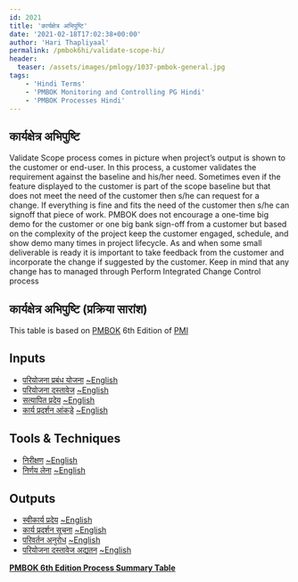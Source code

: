 ```yaml
---
id: 2021   
title: 'कार्यक्षेत्र अभिपुष्टि'
date: '2021-02-18T17:02:38+00:00'
author: 'Hari Thapliyaal'
permalink: /pmbok6hi/validate-scope-hi/
header:
  teaser: /assets/images/pmlogy/1037-pmbok-general.jpg
tags:
    - 'Hindi Terms'
    - 'PMBOK Monitoring and Controlling PG Hindi'
    - 'PMBOK Processes Hindi'
---
```


## कार्यक्षेत्र अभिपुष्टि

Validate Scope process comes in picture when project’s output is shown to the customer or end-user. In this process, a customer validates the requirement against the baseline and his/her need. Sometimes even if the feature displayed to the customer is part of the scope baseline but that does not meet the need of the customer then s/he can request for a change. If everything is fine and fits the need of the customer then s/he can signoff that piece of work. PMBOK does not encourage a one-time big demo for the customer or one big bank sign-off from a customer but based on the complexity of the project keep the customer engaged, schedule, and show demo many times in project lifecycle. As and when some small deliverable is ready it is important to take feedback from the customer and incorporate the change if suggested by the customer. Keep in mind that any change has to managed through Perform Integrated Change Control process

## कार्यक्षेत्र अभिपुष्टि (प्रक्रिया सारांश)

This table is based on [PMBOK](https://www.pmi.org/pmbok-guide-standards) 6th Edition of [PMI](https:/www.pmi.org)

## Inputs

- [परियोजना प्रबंध योजना](/pmbok6hi/project-management-plan-hi) [~English](/pmbok6/Project-Management-Plan)
- [परियोजना दस्तावेज](/pmbok6hi/project-documents-hi) [~English](/pmbok6/Project-Documents)
- [सत्यापित प्रदेय](/pmbok6hi/verified-deliverables-hi) [~English](/pmbok6/Verified-Deliverables)
- [कार्य प्रदर्शन आंकड़े](/pmbok6hi/work-performance-data-hi) [~English](/pmbok6/Work-Performance-Data)

## Tools &amp; Techniques

- [निरीक्षण](/pmbok6hi/inspection-hi) [~English](/pmbok6/Inspection)
- [निर्णय लेना](/pmbok6hi/decision-making-hi) [~English](/pmbok6/Decision-Making)

## Outputs

- [स्वीकार्य प्रदेय](/pmbok6hi/accepted-deliverables-hi) [~English](/pmbok6/Accepted-Deliverables)
- [कार्य प्रदर्शन सूचना](/pmbok6hi/work-performance-information-hi) [~English](/pmbok6/Work-Performance-Information)
- [परिवर्तन अनुरोध](/pmbok6hi/change-requests-hi) [~English](/pmbok6/Change-Requests)
- [परियोजना दस्तावेज अद्यतन](/pmbok6hi/project-documents-updates-hi) [~English](/pmbok6/Project-Documents-Updates)

**[PMBOK 6th Edition Process Summary Table](process-groups-and-processes-in-pmbok6/)**

